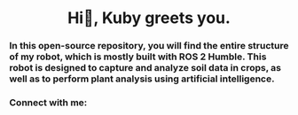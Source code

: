 <h1 align="center">Hi👋, Kuby greets you.</h1>
<h3 align="left">
In this open-source repository, you will find the entire structure of my robot, which is mostly built with ROS 2 Humble. This robot is designed to capture and analyze soil data in crops, as well as to perform plant analysis using artificial intelligence.</h3>

<h3 align="left">Connect with me:</h3>
<p align="left">
</p>

